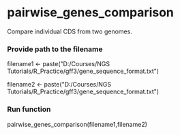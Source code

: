 # pairwise_genes_comparison
Compare individual CDS from two genomes. 


### Provide path to the filename

filename1 <- paste("D:/Courses/NGS Tutorials/R_Practice/gff3/gene_sequence_format.txt")

filename2 <- paste("D:/Courses/NGS Tutorials/R_Practice/gff3/gene_sequence_format.txt")


### Run function 
pairwise_genes_comparison(filename1,filename2)
